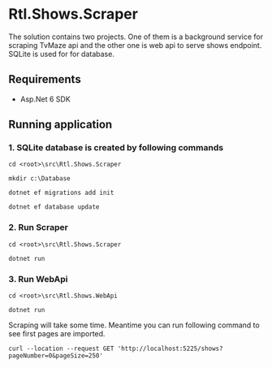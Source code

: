 # Rtl.Shows.Scraper

The solution contains two projects. One of them is a background service for scraping TvMaze api and the other one is web api to serve shows endpoint. SQLite is used for for database.

## Requirements

- Asp.Net 6 SDK

## Running application

### 1. SQLite database is created by following commands

`cd <root>\src\Rtl.Shows.Scraper`

`mkdir c:\Database`

`dotnet ef migrations add init`

`dotnet ef database update`

### 2. Run Scraper
`cd <root>\src\Rtl.Shows.Scraper`

`dotnet run` 

### 3. Run WebApi
`cd <root>\src\Rtl.Shows.WebApi`

`dotnet run` 


Scraping will take some time. Meantime you can run following command to see first pages are imported.

`curl --location --request GET 'http://localhost:5225/shows?pageNumber=0&pageSize=250'`
